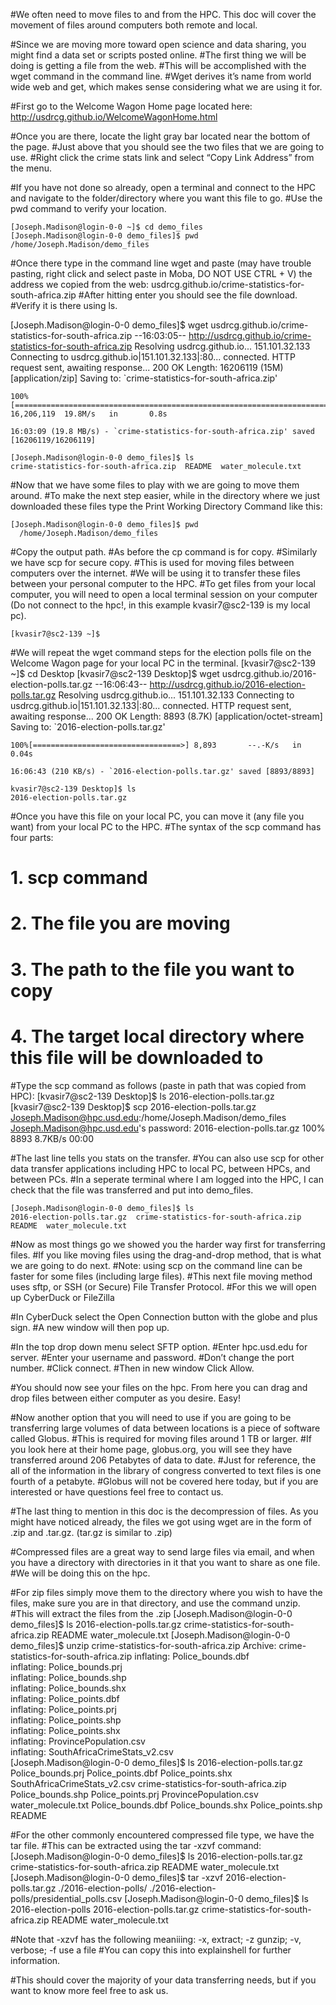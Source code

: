 #We often need to move files to and from the HPC. This doc will cover the movement of files around computers both remote and local.

#Since we are moving more toward open science and data sharing, you might find a data set or scripts posted online. 
#The first thing we will be doing is getting a file from the web. 
#This will be accomplished with the wget command in the command line. 
#Wget derives it’s name from world wide web and get, which makes sense considering what we are using it for. 

#First go to the Welcome Wagon Home page located here: http://usdrcg.github.io/WelcomeWagonHome.html

#Once you are there, locate the light gray bar located near the bottom of the page. 
#Just above that you should see the two files that we are going to use. 
#Right click the crime stats link and select “Copy Link Address” from the menu. 

#If you have not done so already, open a terminal and connect to the HPC and navigate to the folder/directory where you want this file to go.
#Use the pwd command to verify your location.

	[Joseph.Madison@login-0-0 ~]$ cd demo_files
	[Joseph.Madison@login-0-0 demo_files]$ pwd
	/home/Joseph.Madison/demo_files

#Once there type in the command line wget and paste (may have trouble pasting, right click and select paste in Moba, DO NOT USE CTRL + V) the address we copied from the web: usdrcg.github.io/crime-statistics-for-south-africa.zip
#After hitting enter you should see the file download.
#Verify it is there using ls.

  [Joseph.Madison@login-0-0 demo_files]$ wget  usdrcg.github.io/crime-statistics-for-south-africa.zip 
	--16:03:05--  http://usdrcg.github.io/crime-statistics-for-south-africa.zip
	Resolving usdrcg.github.io... 151.101.32.133
	Connecting to usdrcg.github.io|151.101.32.133|:80... connected.
	HTTP request sent, awaiting response... 200 OK
	Length: 16206119 (15M) [application/zip]
	Saving to: `crime-statistics-for-south-africa.zip'

	100%[=============================================================================================================>] 16,206,119  19.8M/s   in 		0.8s   

	16:03:09 (19.8 MB/s) - `crime-statistics-for-south-africa.zip' saved [16206119/16206119]

	[Joseph.Madison@login-0-0 demo_files]$ ls
	crime-statistics-for-south-africa.zip  README  water_molecule.txt

#Now that we have some files to play with we are going to move them around. 
#To make the next step easier, while in the directory where we just downloaded these files type the Print Working Directory Command like this:

   	[Joseph.Madison@login-0-0 demo_files]$ pwd
	  /home/Joseph.Madison/demo_files

#Copy the output path.
#As before the cp command is for copy. 
#Similarly we have scp for secure copy. 
#This is used for moving files between computers over the internet. 
#We will be using it to transfer these files between your personal computer to the HPC.
#To get files from your local computer, you will need to open a local terminal session on your computer (Do not connect to the hpc!, in this example kvasir7@sc2-139 is my local pc).

	[kvasir7@sc2-139 ~]$

#We will repeat the wget command steps for the election polls file on the Welcome Wagon page for your local PC in the terminal.
  	[kvasir7@sc2-139 ~]$ cd Desktop
	[kvasir7@sc2-139 Desktop]$ wget  usdrcg.github.io/2016-election-polls.tar.gz 
	--16:06:43--  http://usdrcg.github.io/2016-election-polls.tar.gz
	Resolving usdrcg.github.io... 151.101.32.133
	Connecting to usdrcg.github.io|151.101.32.133|:80... connected.
	HTTP request sent, awaiting response... 200 OK
	Length: 8893 (8.7K) [application/octet-stream]
	Saving to: `2016-election-polls.tar.gz'

	100%[=================================>] 8,893       --.-K/s   in 0.04s  

	16:06:43 (210 KB/s) - `2016-election-polls.tar.gz' saved [8893/8893]

	kvasir7@sc2-139 Desktop]$ ls
	2016-election-polls.tar.gz	       


#Once you have this file on your local PC, you can move it (any file you want) from your local PC to the HPC.
#The syntax of the scp command has four parts:
#	1. scp command 
#	2. The file you are moving
#	3. The path to the file you want to copy
#	4. The target local directory where this file will be downloaded to
#Type the scp command as follows (paste in path that was copied from HPC):
  [kvasir7@sc2-139 Desktop]$ ls
  2016-election-polls.tar.gz
  [kvasir7@sc2-139 Desktop]$ scp 2016-election-polls.tar.gz Joseph.Madison@hpc.usd.edu:/home/Joseph.Madison/demo_files
	Joseph.Madison@hpc.usd.edu's password: 
	2016-election-polls.tar.gz              100% 8893     8.7KB/s   00:00

#The last line tells you stats on the transfer.
#You can also use scp for other data transfer applications including HPC to local PC, between HPCs, and between PCs.
#In a seperate terminal where I am logged into the HPC, I can check that the file was transferred and put into demo_files.

	[Joseph.Madison@login-0-0 demo_files]$ ls
  	2016-election-polls.tar.gz  crime-statistics-for-south-africa.zip  README  water_molecule.txt
  
#Now as most things go we showed you the harder way first for transferring files. 
#If you like moving files using the drag-and-drop method, that is what we are going to do next. 
#Note: using scp on the command line can be faster for some files (including large files). 
#This next file moving method uses sftp, or SSH (or Secure) File Transfer Protocol. 
#For this we will open up CyberDuck or FileZilla

#In CyberDuck select the Open Connection button with the globe and plus sign.
#A new window will then pop up.

#In the top drop down menu select SFTP option. 
#Enter hpc.usd.edu for server. 
#Enter your username and password. 
#Don’t change the port number. 
#Click connect. 
#Then in new window Click Allow. 

#You should now see your files on the hpc. From here you can drag and drop files between either computer as you desire. Easy!

#Now another option that you will need to use if you are going to be transferring large volumes of data between locations is a piece of software called Globus. 
#This is required for moving files around 1 TB or larger. 
#If you look here at their home page, globus.org,  you will see they have transferred around 206 Petabytes of data to date. 
#Just for reference, the all of the information in the library of congress converted to text files is one fourth of a petabyte.
#Globus will not be covered here today, but if you are interested or have questions feel free to contact us.

#The last thing to mention in this doc is the decompression of files. As you might have noticed already, the files we got using wget are in the form of .zip and .tar.gz. (tar.gz is similar to .zip)

#Compressed files are a great way to send large files via email, and when you have a directory with directories in it that you want to share as one file. 
#We will be doing this on the hpc.


#For zip files simply move them to the directory where you wish to have the files, make sure you are in that directory, and use the command unzip.
#This will extract the files from the .zip
    	[Joseph.Madison@login-0-0 demo_files]$ ls
	2016-election-polls.tar.gz  crime-statistics-for-south-africa.zip  README  water_molecule.txt
	[Joseph.Madison@login-0-0 demo_files]$ unzip crime-statistics-for-south-africa.zip 
	Archive:  crime-statistics-for-south-africa.zip
  		inflating: Police_bounds.dbf       
  		inflating: Police_bounds.prj       
  		inflating: Police_bounds.shp       
  		inflating: Police_bounds.shx       
  		inflating: Police_points.dbf       
  		inflating: Police_points.prj       
  		inflating: Police_points.shp       
  		inflating: Police_points.shx       
  		inflating: ProvincePopulation.csv  
  		inflating: SouthAfricaCrimeStats_v2.csv  
	[Joseph.Madison@login-0-0 demo_files]$ ls
	2016-election-polls.tar.gz	       Police_bounds.prj  Police_points.dbf  Police_points.shx	     SouthAfricaCrimeStats_v2.csv
	crime-statistics-for-south-africa.zip  Police_bounds.shp  Police_points.prj  ProvincePopulation.csv  water_molecule.txt
	Police_bounds.dbf		       Police_bounds.shx  Police_points.shp  README

#For the other commonly encountered compressed file type, we have the tar file. 
#This can be extracted using the tar -xzvf command:
	[Joseph.Madison@login-0-0 demo_files]$ ls
	2016-election-polls.tar.gz  crime-statistics-for-south-africa.zip  README  water_molecule.txt
	[Joseph.Madison@login-0-0 demo_files]$ tar -xzvf 2016-election-polls.tar.gz 
	./2016-election-polls/
	./2016-election-polls/presidential_polls.csv
	[Joseph.Madison@login-0-0 demo_files]$ ls
	2016-election-polls  2016-election-polls.tar.gz  crime-statistics-for-south-africa.zip	README	water_molecule.txt

#Note that -xzvf has the following meaniiing: -x, extract; -z gunzip; -v, verbose; -f use a file
#You can copy this into explainshell for further information.


#This should cover the majority of your data transferring needs, but if you want to know more feel free to ask us. 
